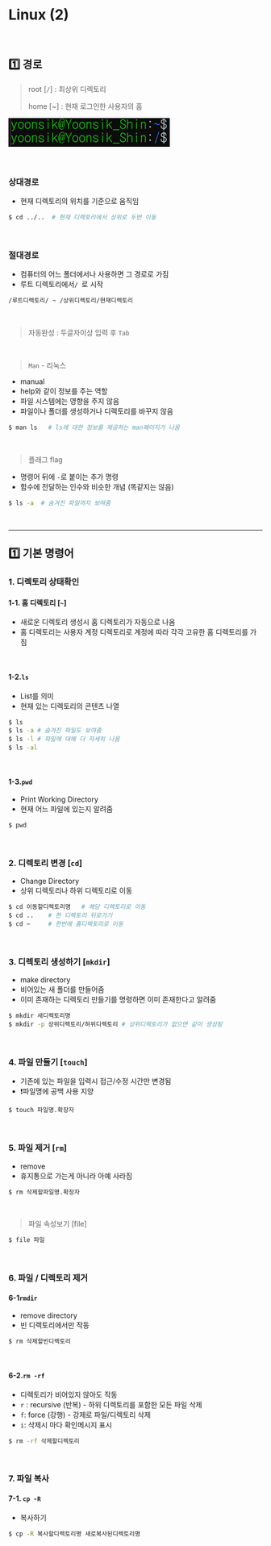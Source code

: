 # Linux (2)

​    

## 1️⃣ 경로

> root [`/`] : 최상위 디렉토리
>
> home [~] : 현재 로그인한 사용자의 홈

<img src="Linux(2).assets/image-20230306211309961.png" alt="image-20230306211309961" style="zoom:50%;" />

​    

### 상대경로

- 현재 디렉토리의 위치를 기준으로 움직임

```bash
$ cd ../..  # 현재 디렉토리에서 상위로 두번 이동
```

​    

### 절대경로

- 컴퓨터의 어느 폴더에서나 사용하면 그 경로로 가짐
- 루트 디렉토리에서`/ `로 시작

```bash
/루트디렉토리/ ~ /상위디렉토리/현재디렉토리
```

​    

> 자동완성 : 두글자이상 입력 후 `Tab`

​    

> `Man` - 리눅스

- manual
- help와 같이 정보를 주는 역할
- 파일 시스템에는 영향을 주지 않음
- 파일이나 폴더를 생성하거나 디렉토리를 바꾸지 않음

```bash
$ man ls   # ls에 대한 정보를 제공하는 man페이지가 나옴
```

​    

> 플래그 flag

- 명령어 뒤에 `-`로 붙이는 추가 명령
- 함수에 전달하는 인수와 비슷한 개념 (똑같지는 않음)

```bash
$ ls -a  # 숨겨진 파일까지 보여줌
```

​    

---

## 1️⃣ 기본 명령어

### 1. 디렉토리 상태확인

#### 1-1. 홈 디렉토리 [`~`]

- 새로운 디렉토리 생성시 홈 디렉토리가 자동으로 나옴
- 홈 디렉토리는 사용자 계정 디렉토리로 계정에 따라 각각 고유한 홈 디렉토리를 가짐

​    

#### 1-2.`ls`

- List를 의미
- 현재 있는 디렉토리의 콘텐츠 나열

```bash
$ ls
$ ls -a # 숨겨진 파일도 보여줌
$ ls -l # 파일에 대해 더 자세히 나옴
$ ls -al
```

​    

#### 1-3.`pwd`

- Print Working Directory
- 현재 어느 파일에 있는지 알려줌

```bash
$ pwd
```

​    

### 2. 디렉토리 변경 [`cd`]

- Change Directory
- 상위 디렉토리나 하위 디렉토리로 이동

```bash
$ cd 이동할디렉토리명   # 해당 디렉토리로 이동
$ cd ..    # 한 디렉토리 뒤로가기
$ cd ~     # 한번에 홈디렉토리로 이동
```

​    

### 3. 디렉토리 생성하기 [`mkdir`]

- make directory
- 비어있는 새 폴더를 만들어줌
- 이미 존재하는 디렉토리 만들기를 명령하면 이미 존재한다고 알려줌

```bash
$ mkdir 새디렉토리명
$ mkdir -p 상위디렉토리/하위디렉토리 # 상위디렉토리가 없으면 같이 생성됨
```

​    

### 4. 파일 만들기 [`touch`]

- 기존에 있는 파일을 입력시 접근/수정 시간만 변경됨
- ❗파일명에 공백 사용 지양

```bash
$ touch 파일명.확장자
```

​    

### 5. 파일 제거 [`rm`]

- remove
- 휴지통으로 가는게 아니라 아예 사라짐

```bash
$ rm 삭제할파일명.확장자
```

​    

> 파일 속성보기 [file]

```bash
$ file 파일
```

​    

### 6. 파일 / 디렉토리 제거

#### 6-1`rmdir`

- remove directory
- 빈 디렉토리에서만 작동

```bash
$ rm 삭제할빈디렉토리 
```

​    

#### 6-2.`rm -rf`

- 디렉토리가 비어있지 않아도 작동
- `r` : recursive (반복) - 하위 디렉토리를 포함한 모든 파일 삭제
- `f`: force (강행) - 강제로 파일/디렉토리 삭제
- `i`: 삭제시 마다 확인메시지 표시

```bash
$ rm -rf 삭제할디렉토리
```

​    

### 7. 파일 복사

#### 7-1. `cp -R`

- 복사하기

```bash
$ cp -R 복사할디렉토리명 새로복사된디렉토리명
```

